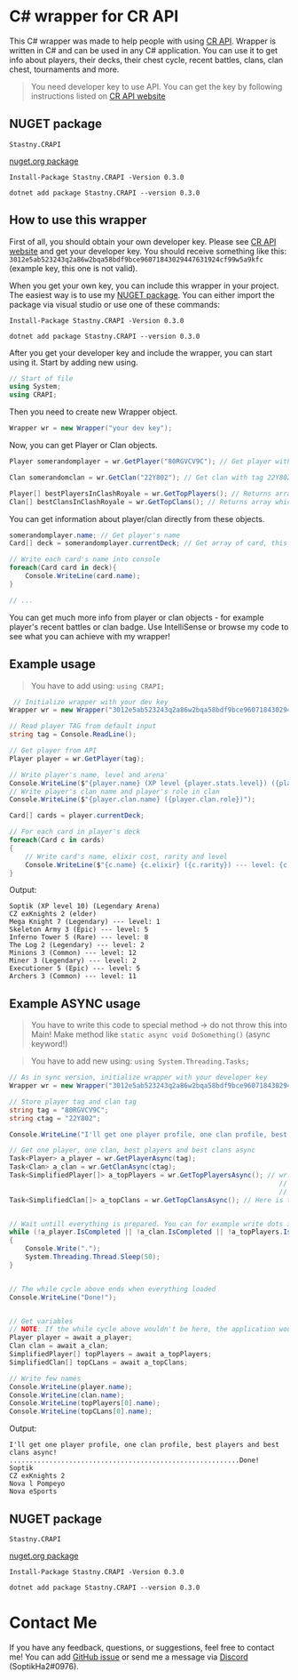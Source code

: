 # C# wrapper for CR API
This C# wrapper was made to help people with using [CR API](https://cr-api.com/). 
Wrapper is written in C# and can be used in any C# application. You can use it to get info about players, their decks, their chest cycle, recent battles, clans, clan chest,
tournaments and more.

> You need developer key to use API. You can get the key by following instructions listed on [CR API website](http://docs.cr-api.com/#/authentication)

## NUGET package

`Stastny.CRAPI`

[nuget.org package](https://www.nuget.org/packages/Stastny.CRAPI/)

```
Install-Package Stastny.CRAPI -Version 0.3.0

dotnet add package Stastny.CRAPI --version 0.3.0
```

## How to use this wrapper

First of all, you should obtain your own developer key. Please see [CR API website](http://docs.cr-api.com/#/authentication) and get your developer key.
You should receive something like this: `3012e5ab523243q2a86w2bqa58bdf9bce96071843029447631924cf99w5a9kfc` (example key, this one is not valid).


When you get your own key, you can include this wrapper in your project. The easiest way is to use my [NUGET package](https://www.nuget.org/packages/Stastny.CRAPI/).
You can either import the package via visual studio or use one of these commands:
```
Install-Package Stastny.CRAPI -Version 0.3.0

dotnet add package Stastny.CRAPI --version 0.3.0
```


After you get your developer key and include the wrapper, you can start using it. Start by adding new using.
```csharp
// Start of file
using System;
using CRAPI;
```


Then you need to create new Wrapper object.

```csharp
Wrapper wr = new Wrapper("your dev key");
```


Now, you can get Player or Clan objects.

```csharp
Player somerandomplayer = wr.GetPlayer("80RGVCV9C"); // Get player with tag 80RGVCV9C

Clan somerandomclan = wr.GetClan("22Y802"); // Get clan with tag 22Y802

Player[] bestPlayersInClashRoyale = wr.GetTopPlayers(); // Returns array which contains the best players in CR
Clan[] bestClansInClashRoyale = wr.GetTopClans(); // Returns array which contains the best clans in CR
```



You can get information about player/clan directly from these objects.

```csharp
somerandomplayer.name; // Get player's name
Card[] deck = somerandomplayer.currentDeck; // Get array of card, this array represents player's deck

// Write each card's name into console
foreach(Card card in deck){
	Console.WriteLine(card.name);
}

// ...
```


You can get much more info from player or clan objects - for example player's recent battles or clan badge. Use IntelliSense or browse my code to see what you can achieve with
my wrapper!

## Example usage

> You have to add using: `using CRAPI;`

```csharp
 // Initialize wrapper with your dev key
Wrapper wr = new Wrapper("3012e5ab523243q2a86w2bqa58bdf9bce96071843029447631924cf99w5a9kfc");

// Read player TAG from default input
string tag = Console.ReadLine();

// Get player from API
Player player = wr.GetPlayer(tag);

// Write player's name, level and arena'
Console.WriteLine($"{player.name} (XP level {player.stats.level}) ({player.arena.name})");
// Write player's clan name and player's role in clan
Console.WriteLine($"{player.clan.name} ({player.clan.role})");

Card[] cards = player.currentDeck;

// For each card in player's deck
foreach(Card c in cards)
{
	// Write card's name, elixir cost, rarity and level
    Console.WriteLine($"{c.name} {c.elixir} ({c.rarity}) --- level: {c.level}");
}
```

Output:

```
Soptik (XP level 10) (Legendary Arena)
CZ exKnights 2 (elder)
Mega Knight 7 (Legendary) --- level: 1
Skeleton Army 3 (Epic) --- level: 5
Inferno Tower 5 (Rare) --- level: 8
The Log 2 (Legendary) --- level: 2
Minions 3 (Common) --- level: 12
Miner 3 (Legendary) --- level: 2
Executioner 5 (Epic) --- level: 5
Archers 3 (Common) --- level: 11
```

## Example ASYNC usage

> You have to write this code to special method -> do not throw this into Main! Make method like `static async void DoSomething()` (async keyword!)


> You have to add new using: `using System.Threading.Tasks;`

```csharp
// As in sync version, initialize wrapper with your developer key
Wrapper wr = new Wrapper("3012e5ab523243q2a86w2bqa58bdf9bce96071843029447631924cf99w5a9kfc");

// Store player tag and clan tag
string tag = "80RGVCV9C";
string ctag = "22Y802";

Console.WriteLine("I'll get one player profile, one clan profile, best players and best clans async!");

// Get one player, one clan, best players and best clans async
Task<Player> a_player = wr.GetPlayerAsync(tag);
Task<Clan> a_clan = wr.GetClanAsync(ctag);
Task<SimplifiedPlayer[]> a_topPlayers = wr.GetTopPlayersAsync(); // wr.GetTopPlayers() and its async version return SimplifiedPlayer -> this is just like Player,
                                                                    // but simplified with less properties. If you want to get complete overview, get the top player:
                                                                    // Player topPlayer = wr.GetPlayer(wr.GetTopPlayers()[0].tag)
Task<SimplifiedClan[]> a_topClans = wr.GetTopClansAsync(); // Here is the same thing as with GetTopPlayers()


// Wait untill everything is prepared. You can for example write dots into console /* THIS IS OPTIONAL */
while (!a_player.IsCompleted || !a_clan.IsCompleted || !a_topPlayers.IsCompleted || !a_topClans.IsCompleted)
{
    Console.Write(".");
    System.Threading.Thread.Sleep(50);
}


// The while cycle above ends when everything loaded
Console.WriteLine("Done!");


// Get variables
// NOTE: If the while cycle above wouldn't be here, the application would wait untill everything is prepared here
Player player = await a_player;
Clan clan = await a_clan;
SimplifiedPlayer[] topPlayers = await a_topPlayers;
SimplifiedClan[] topCLans = await a_topClans;

// Write few names
Console.WriteLine(player.name);
Console.WriteLine(clan.name);
Console.WriteLine(topPlayers[0].name);
Console.WriteLine(topCLans[0].name);
```


Output:
```
I'll get one player profile, one clan profile, best players and best clans async!
..........................................................Done!
Soptik
CZ exKnights 2
Nova l Pompeyo
Nova eSports
```

## NUGET package

`Stastny.CRAPI`

[nuget.org package](https://www.nuget.org/packages/Stastny.CRAPI/)

```
Install-Package Stastny.CRAPI -Version 0.3.0

dotnet add package Stastny.CRAPI --version 0.3.0
```


# Contact Me

If you have any feedback, questions, or suggestions, feel free to contact me! You can add [GitHub issue](https://github.com/SoptikHa2/crapi-csharp-wrapper/issues) or send me a message
via [Discord](https://discordapp.com/) (SoptikHa2#0976).
